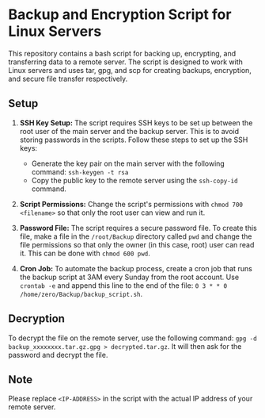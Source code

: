 # Backup and Encryption Script for Linux Servers

This repository contains a bash script for backing up, encrypting, and transferring data to a remote server. The script is designed to work with Linux servers and uses tar, gpg, and scp for creating backups, encryption, and secure file transfer respectively.

## Setup

1. **SSH Key Setup:** The script requires SSH keys to be set up between the root user of the main server and the backup server. This is to avoid storing passwords in the scripts. Follow these steps to set up the SSH keys:

    - Generate the key pair on the main server with the following command: `ssh-keygen -t rsa`
    - Copy the public key to the remote server using the `ssh-copy-id` command.

2. **Script Permissions:** Change the script's permissions with `chmod 700 <filename>` so that only the root user can view and run it.

3. **Password File:** The script requires a secure password file. To create this file, make a file in the `/root/Backup` directory called `pwd` and change the file permissions so that only the owner (in this case, root) user can read it. This can be done with `chmod 600 pwd`.

4. **Cron Job:** To automate the backup process, create a cron job that runs the backup script at 3AM every Sunday from the root account. Use `crontab -e` and append this line to the end of the file: `0 3 * * 0 /home/zero/Backup/backup_script.sh`.

## Decryption

To decrypt the file on the remote server, use the following command: `gpg -d backup_xxxxxxxx.tar.gz.gpg > decrypted.tar.gz`. It will then ask for the password and decrypt the file.

## Note

Please replace `<IP-ADDRESS>` in the script with the actual IP address of your remote server.

